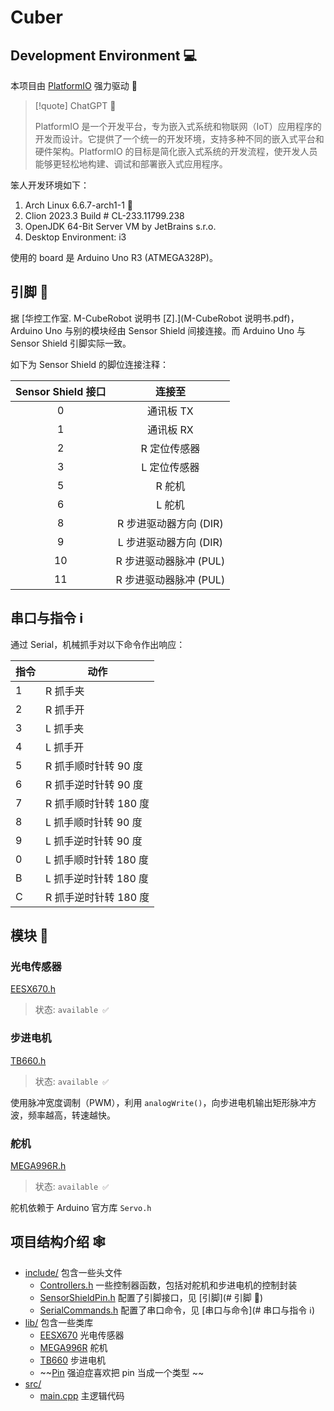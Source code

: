   
# Cuber  
  
## Development Environment 💻  
  
本项目由 [PlatformIO](https://platformio.org/) 强力驱动 🚀  
  
> [!quote] ChatGPT 🤖  
>  
> PlatformIO 是一个开发平台，专为嵌入式系统和物联网（IoT）应用程序的开发而设计。它提供了一个统一的开发环境，支持多种不同的嵌入式平台和硬件架构。PlatformIO 的目标是简化嵌入式系统的开发流程，使开发人员能够更轻松地构建、调试和部署嵌入式应用程序。  
  
笨人开发环境如下：  
  
1. Arch Linux 6.6.7-arch1-1 🐧  
2. Clion 2023.3 Build # CL-233.11799.238  
3. OpenJDK 64-Bit Server VM by JetBrains s.r.o.  
4. Desktop Environment: i3  
  
使用的 board 是 Arduino Uno R3 (ATMEGA328P)。  
  
## 引脚 🦶
  
据 [华控工作室. M-CubeRobot 说明书 [Z].](M-CubeRobot 说明书.pdf)，Arduino Uno 与别的模块经由 Sensor Shield 间接连接。而 Arduino Uno 与 Sensor Shield 引脚实际一致。  
  
如下为 Sensor Shield 的脚位连接注释：  
  
| Sensor Shield 接口 |         连接至         |  
| :----------------: | :--------------------: |  
|         0          |       通讯板 TX        |  
|         1          |       通讯板 RX        |  
|         2          |      R 定位传感器      |  
|         3          |      L 定位传感器      |  
|         5          |         R 舵机         |  
|         6          |         L 舵机         |  
|         8          | R 步进驱动器方向 (DIR) |  
|         9          | L 步进驱动器方向 (DIR) |  
|         10         | R 步进驱动器脉冲 (PUL) |  
|         11         | R 步进驱动器脉冲 (PUL) |  
  
## 串口与指令 ℹ
  
通过 Serial，机械抓手对以下命令作出响应：  
  
| 指令 | 动作                  |  
| ---- | --------------------- |  
| 1    | R 抓手夹              |  
| 2    | R 抓手开              |  
| 3    | L 抓手夹              |  
| 4    | L 抓手开              |  
| 5    | R 抓手顺时针转 90 度  |  
| 6    | R 抓手逆时针转 90 度  |  
| 7    | R 抓手顺时针转 180 度 |  
| 8    | L 抓手顺时针转 90 度  |  
| 9    | L 抓手逆时针转 90 度  |  
| 0    | L 抓手顺时针转 180 度 |  
| B    | L 抓手逆时针转 180 度 |  
| C    | R 抓手逆时针转 180 度 |  
  
## 模块 🧩  
  
### 光电传感器  
  
[EESX670.h](lib/EESX670/EESX670.h)  
  
> 状态: `available ✅`  
  
### 步进电机  
  
[TB660.h](lib/TB660/TB660.h)  
  
> 状态: `available ✅`  
  
使用脉冲宽度调制（PWM），利用 `analogWrite()`，向步进电机输出矩形脉冲方波，频率越高，转速越快。  
  
### 舵机  
  
[MEGA996R.h](lib/MEGA996R/MEGA996R.h)  
  
> 状态: `available ✅`  
  
舵机依赖于 Arduino 官方库 `Servo.h`  
  
## 项目结构介绍 🕸  
  
- [include/](include) 包含一些头文件  
  - [Controllers.h](include/Controllers.h) 一些控制器函数，包括对舵机和步进电机的控制封装  
  - [SensorShieldPin.h](include/SensorShieldPins.h) 配置了引脚接口，见 [引脚](# 引脚 🦶)
  - [SerialCommands.h](include/SerialCommands.h) 配置了串口命令，见 [串口与命令](# 串口与指令 ℹ)
- [lib/](lib) 包含一些类库  
  - [EESX670](lib/EESX670) 光电传感器  
  - [MEGA996R](lib/MEGA996R) 舵机  
  - [TB660](lib/TB660) 步进电机  
  - ~~[Pin](lib/Pin) 强迫症喜欢把 pin 当成一个类型 ~~  
- [src/](src)  
  - [main.cpp](src/main.cpp) 主逻辑代码
